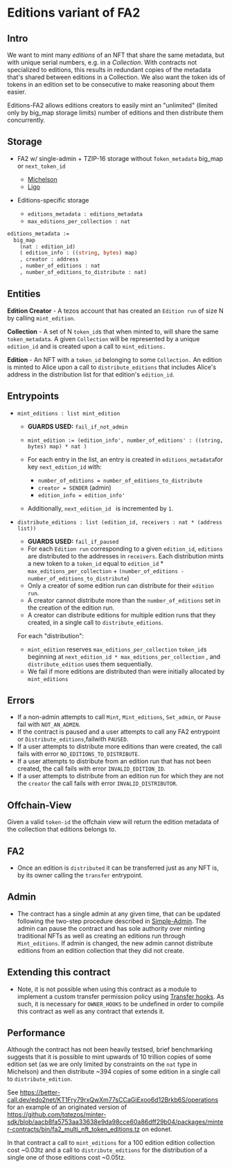 # Editions variant of FA2

## Intro

We want to mint many _editions_ of an NFT that share the same metadata,
but with unique serial numbers, e.g. in a _Collection_.
With contracts not specialized to editions, this results in redundant copies of the metadata that's shared between editions in a Collection.
We also want the token ids of tokens in an edition set to be consecutive to make reasoning about them easier. 

Editions-FA2 allows editions creators to easily mint an "unlimited" (limited only by big_map storage limits) number of editions and then distribute them concurrently. 

## Storage

- FA2 w/ single-admin + TZIP-16 storage without `Token_metadata` big_map or `next_token_id`
  + [Michelson](../../../../bin/fa2_multi_nft_asset.tz)
  + [Ligo](../nft/fa2_multi_nft_asset_simple_admin.mligo)

- Editions-specific storage
  + `editions_metadata : editions_metadata`
  + `max_editions_per_collection : nat`

```ocaml
editions_metadata :=
  big_map
    (nat : edition_id)
    ( edition_info : ((string, bytes) map)
    , creator : address 
    , number_of_editions : nat
    , number_of_editions_to_distribute : nat)
```

## Entities

**Edition Creator** - A tezos account that has created an `Edition run` of size N by calling `mint_edition`.

**Collection** - A set of N `token_id`s that when minted to, will share the same `token_metadata`. A given `Collection` will be represented by a unique `edition_id` and is created upon a call to `mint_editions.`

**Edition** - An NFT with a `token_id` belonging to some `Collection.` An edition is minted to Alice upon a call to `distribute_editions` that includes Alice's address in the distribution list for that edition's `edition_id`. 

## Entrypoints

- `mint_editions : list mint_edition`
  + **GUARDS USED:** `fail_if_not_admin` 
  + `mint_edition := (edition_info', number_of_editions' : ((string, bytes) map) * nat )`
  + For each entry in the list, an entry is created in `editions_metadata`for key `next_edition_id`
    with:
    * `number_of_editions = number_of_editions_to_distribute`
    * `creator = SENDER` (admin)
    * `edition_info = edition_info'`

  + Additionally, `next_edition_id ` is incremented by `1`.

- `distribute_editions : list (edition_id, receivers : nat * (address list))`
  + **GUARDS USED:** `fail_if_paused` 
  + For each `Edition run` corresponding to a given `edition_id`, `editions` are distributed to the addresses in `receivers`. Each distribution mints a new token to a `token_id` equal to `edition_id` * `max_editions_per_collection` + `(number_of_editions - number_of_editions_to_distribute`)
  + Only a creator of some edition run can distribute for their `edition run`.
  + A creator cannot distribute more than the `number_of_editions` set in the creation of the edition run.
  + A creator can distribute editions for multiple edition runs that they created, in a single call to `distribute_editions`. 

  For each "distribution":
    * `mint_edition` reserves `max_editions_per_collection` `token_id`s beginning at `next_edition_id * max_editions_per_collection` , and `distribute_edition` uses them sequentially.
    * We fail if more editions are distributed than were initially allocated by `mint_editions`

## Errors 
- If a non-admin attempts to call `Mint`, `Mint_editions`, `Set_admin`, or `Pause` fail with `NOT_AN_ADMIN`.
- If the contract is paused and a user attempts to call any FA2 entrypoint or `Distribute_editions`,failwith `PAUSED`. 
- If a user attempts to distribute more editions than were created, the call fails with error `NO_EDITIONS_TO_DISTRIBUTE`. 
- If a user attempts to distribute from an edition run that has not been created, the call fails with error `INVALID_EDITION_ID`.
- If a user attempts to distribute from an edition run for which they are not the `creator` the call fails with error `INVALID_DISTRIBUTOR`.

## Offchain-View
Given a valid `token-id` the offchain view will return the edition metadata of the collection that editions belongs to.

## FA2 
+ Once an edition is `distributed` it can be transferred just as any NFT is, by its owner calling the `transfer` entrypoint.

## Admin 
+ The contract has a single admin at any given time, that can be updated following the two-step procedure described in [Simple-Admin](../../../fa2_modules/README.md). The admin can pause the contract and has sole authority over minting traditional NFTs as well as creating an editions run through `Mint_editions`. If admin is changed, the new admin cannot distribute editions from an edition collection that they did not create. 

## Extending this contract
+ Note, it is not possible when using this contract as a module to implement a custom transfer permission policy using [Transfer hooks](../../../fa2/fa2_hook.mligo). As such, it is necessary for `OWNER_HOOKS` to be undefined in order to compile this contract as well as any contract that extends it. 

## Performance 
Although the contract has not been heavily testsed, brief benchmarking suggests that it is possible to mint upwards of 10 trillion copies of some edition set (as we are only limited by constraints on the `nat` type in Michelson) and then distribute ~394 copies of some edition in a single call to `distribute_edition`. 

See https://better-call.dev/edo2net/KT1Fry79rxQwXm77sCCaGiExoo6d12Brkb6S/operations for an example of an originated version of https://github.com/tqtezos/minter-sdk/blob/aacb8fa5753aa33638e9da98cce60a86dff29b04/packages/minter-contracts/bin/fa2_multi_nft_token_editions.tz on edonet. 

In that contract a call to `mint_editions` for a 100 edition edition collection cost ~0.03tz and a call to `distribute_editions` for the distribution of a single one of those editions cost ~0.05tz. 
